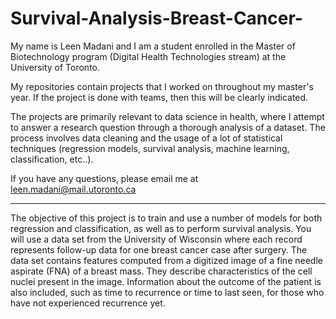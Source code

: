 # Survival-Analysis-Breast-Cancer-


My name is Leen Madani and I am a student enrolled in the Master of Biotechnology program (Digital Health Technologies stream) at the University of Toronto.

My repositories contain projects that I worked on throughout my master's year. If the project is done with teams, then this will be clearly indicated.

The projects are primarily relevant to data science in health, where I attempt to answer a research question through a thorough analysis of a dataset. The process involves data cleaning and the usage of a lot of statistical techniques (regression models, survival analysis, machine learning, classification, etc..).

If you have any questions, please email me at leen.madani@mail.utoronto.ca

**************

The objective of this project is to train and use a number of models for both regression and classification, as well as to perform survival analysis. You will use a data set from the University of Wisconsin where each record represents follow-up data for one breast cancer case after surgery.  The data set contains features computed from a digitized image of a fine needle aspirate (FNA) of a breast mass.  They describe characteristics of the cell nuclei present in the image. Information about the outcome of the patient is also included, such as time to recurrence or time to last seen, for those who have not experienced recurrence yet.


